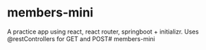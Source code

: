 # members-mini
A practice app using react, react router, springboot + initializr. Uses @restControllers for GET and POST# members-mini
